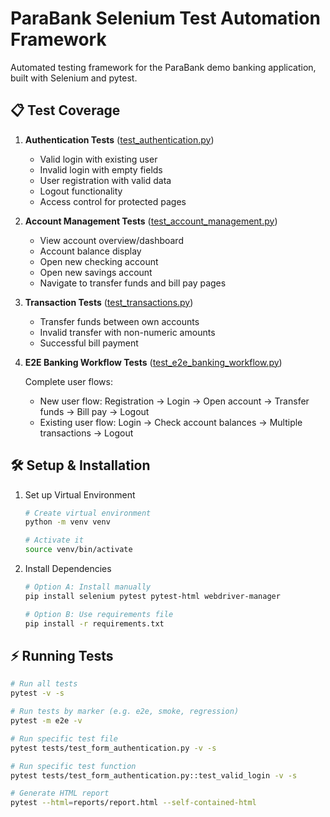 # ParaBank Selenium Test Automation Framework

Automated testing framework for the ParaBank demo banking application, built with Selenium and pytest.

## 📋 Test Coverage

1. **Authentication Tests** ([test_authentication.py](tests/test_authentication.py))

   - Valid login with existing user
   - Invalid login with empty fields
   - User registration with valid data
   - Logout functionality
   - Access control for protected pages

2. **Account Management Tests** ([test_account_management.py](tests/test_account_management.py))

   - View account overview/dashboard
   - Account balance display
   - Open new checking account
   - Open new savings account
   - Navigate to transfer funds and bill pay pages

3. **Transaction Tests** ([test_transactions.py](tests/test_transactions.py))

   - Transfer funds between own accounts
   - Invalid transfer with non-numeric amounts
   - Successful bill payment

4. **E2E Banking Workflow Tests** ([test_e2e_banking_workflow.py](tests/test_e2e_banking_workflow.py))

   Complete user flows:

   - New user flow: Registration → Login → Open account → Transfer funds → Bill pay → Logout
   - Existing user flow: Login → Check account balances → Multiple transactions → Logout

## 🛠️ Setup & Installation

1. Set up Virtual Environment

   ```bash
   # Create virtual environment
   python -m venv venv

   # Activate it
   source venv/bin/activate
   ```

2. Install Dependencies

   ```bash
   # Option A: Install manually
   pip install selenium pytest pytest-html webdriver-manager

   # Option B: Use requirements file
   pip install -r requirements.txt
   ```

## ⚡ Running Tests

```bash
# Run all tests
pytest -v -s

# Run tests by marker (e.g. e2e, smoke, regression)
pytest -m e2e -v

# Run specific test file
pytest tests/test_form_authentication.py -v -s

# Run specific test function
pytest tests/test_form_authentication.py::test_valid_login -v -s

# Generate HTML report
pytest --html=reports/report.html --self-contained-html
```
